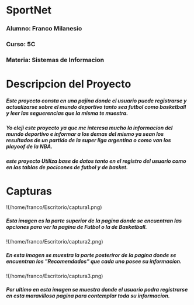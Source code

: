 # **SportNet**
### Alumno: Franco Milanesio
### Curso: 5C
### Materia: Sistemas de Informacion
# **Descripcion del Proyecto**
##### Este proyecto consta en una pajina donde el usuario puede registrarse y actualizarse sobre el mundo deportivo tanto sea futbol como basketball y leer las seguerencias que la misma te muestra.
##### Yo eleji este proyecto ya que me interesa mucho la informacion del mundo deportivo e informar a los demas del mismo ya sean los resultados de un partido de la super liga argentina o como van los playoof de la NBA.
##### este proyecto Utiliza base de datos tanto en el registro del usuario como en las tablas de pocicones de futbol y de basket.
# **Capturas**
!(/home/franco/Escritorio/captura1.png)
##### Esta imagen es la parte superior de la pagina donde se encuentran las opciones para ver la pagina de Futbol o la de Basketball.
!(/home/franco/Escritorio/captura2.png)
##### En esta imagen se muestra la parte posteriror de la pagina donde se encuentran los "Recomendados" que cada uno posee su informacion.
!(/home/franco/Escritorio/captura3.png)
##### Por ultimo en esta imagen se muestra donde el usuario podra registrarse en esta maravillosa pagina para contemplar toda su informacion.

